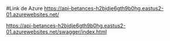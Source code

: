 #Link de Azure
https://api-betances-h2bjdje6gth9b0hg.eastus2-01.azurewebsites.net/

https://api-betances-h2bjdje6gth9b0hg.eastus2-01.azurewebsites.net/swagger/index.html
